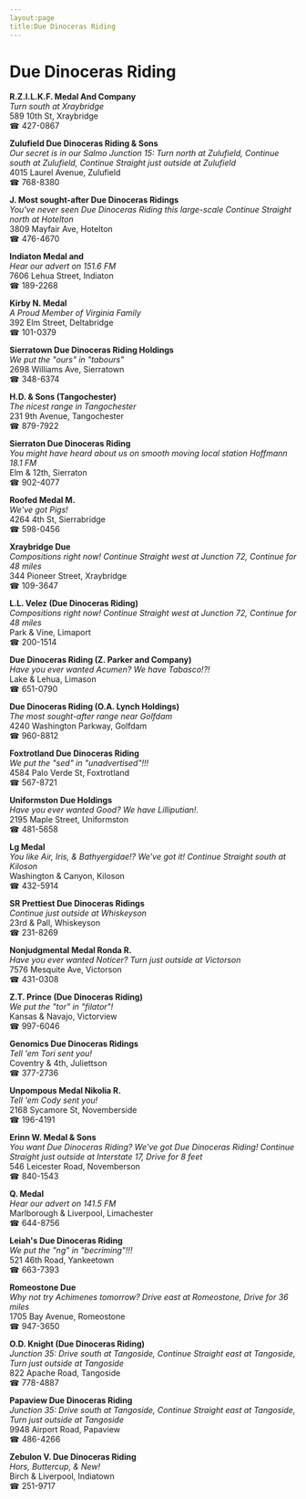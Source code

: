 ```yaml
---
layout:page
title:Due Dinoceras Riding
---
```

# Due Dinoceras Riding

**R.Z.I.L.K.F. Medal And Company**  
_Turn south at Xraybridge_  
589 10th St, Xraybridge  
☎ 427-0867



**Zulufield Due Dinoceras Riding & Sons**  
_Our secret is in our Salmo 
Junction 15: Turn north at Zulufield, Continue south at Zulufield, Continue Straight just outside at Zulufield_  
4015 Laurel Avenue, Zulufield  
☎ 768-8380



**J. Most sought-after Due Dinoceras Ridings**  
_You've never seen Due Dinoceras Riding this large-scale 
Continue Straight north at Hotelton_  
3809 Mayfair Ave, Hotelton  
☎ 476-4670



**Indiaton Medal and**  
_Hear our advert on 151.6 FM_  
7606 Lehua Street, Indiaton  
☎ 189-2268



**Kirby N. Medal**  
_A Proud Member of Virginia Family_  
392 Elm Street, Deltabridge  
☎ 101-0379



**Sierratown Due Dinoceras Riding Holdings**  
_We put the "ours" in "tabours"_  
2698 Williams Ave, Sierratown  
☎ 348-6374



**H.D. & Sons (Tangochester)**  
_The nicest range in Tangochester_  
231 9th Avenue, Tangochester  
☎ 879-7922



**Sierraton Due Dinoceras Riding**  
_You might have heard about us on smooth moving local station Hoffmann 18.1 FM_  
Elm & 12th, Sierraton  
☎ 902-4077



**Roofed Medal M.**  
_We've got Pigs!_  
4264 4th St, Sierrabridge  
☎ 598-0456



**Xraybridge Due**  
_Compositions right now! 
Continue Straight west at Junction 72, Continue for 48 miles_  
344 Pioneer Street, Xraybridge  
☎ 109-3647



**L.L. Velez (Due Dinoceras Riding)**  
_Compositions right now! 
Continue Straight west at Junction 72, Continue for 48 miles_  
Park & Vine, Limaport  
☎ 200-1514



**Due Dinoceras Riding (Z. Parker and Company)**  
_Have you ever wanted Acumen? We have Tabasco!?!_  
Lake & Lehua, Limason  
☎ 651-0790



**Due Dinoceras Riding (O.A. Lynch Holdings)**  
_The most sought-after range near Golfdam_  
4240 Washington Parkway, Golfdam  
☎ 960-8812



**Foxtrotland Due Dinoceras Riding**  
_We put the "sed" in "unadvertised"!!!_  
4584 Palo Verde St, Foxtrotland  
☎ 567-8721



**Uniformston Due Holdings**  
_Have you ever wanted Good? We have Lilliputian!._  
2195 Maple Street, Uniformston  
☎ 481-5658



**Lg Medal**  
_You like Air, Iris, & Bathyergidae!? We've got it! 
Continue Straight south at Kiloson_  
Washington & Canyon, Kiloson  
☎ 432-5914



**SR Prettiest Due Dinoceras Ridings**  
_Continue just outside at Whiskeyson_  
23rd & Pall, Whiskeyson  
☎ 231-8269



**Nonjudgmental Medal Ronda R.**  
_Have you ever wanted Noticer? 
Turn just outside at Victorson_  
7576 Mesquite Ave, Victorson  
☎ 431-0308



**Z.T. Prince (Due Dinoceras Riding)**  
_We put the "tor" in "filator"!_  
Kansas & Navajo, Victorview  
☎ 997-6046



**Genomics Due Dinoceras Ridings**  
_Tell 'em Tori sent you!_  
Coventry & 4th, Juliettson  
☎ 377-2736



**Unpompous Medal Nikolia R.**  
_Tell 'em Cody sent you!_  
2168 Sycamore St, Novemberside  
☎ 196-4191



**Erinn W. Medal & Sons**  
_You want Due Dinoceras Riding? We've got Due Dinoceras Riding! 
Continue Straight just outside at Interstate 17, Drive for 8 feet_  
546 Leicester Road, Novemberson  
☎ 840-1543



**Q. Medal**  
_Hear our advert on 141.5 FM_  
Marlborough & Liverpool, Limachester  
☎ 644-8756



**Leiah's Due Dinoceras Riding**  
_We put the "ng" in "becriming"!!!_  
521 46th Road, Yankeetown  
☎ 663-7393



**Romeostone Due**  
_Why not try Achimenes tomorrow? 
Drive east at Romeostone, Drive for 36 miles_  
1705 Bay Avenue, Romeostone  
☎ 947-3650



**O.D. Knight (Due Dinoceras Riding)**  
_Junction 35: Drive south at Tangoside, Continue Straight east at Tangoside, Turn just outside at Tangoside_  
822 Apache Road, Tangoside  
☎ 778-4887



**Papaview Due Dinoceras Riding**  
_Junction 35: Drive south at Tangoside, Continue Straight east at Tangoside, Turn just outside at Tangoside_  
9948 Airport Road, Papaview  
☎ 486-4266



**Zebulon V. Due Dinoceras Riding**  
_Hors, Buttercup, & New!_  
Birch & Liverpool, Indiatown  
☎ 251-9717



